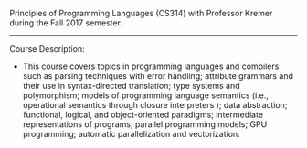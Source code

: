 Principles of Programming Languages (CS314) with Professor Kremer during the Fall 2017 semester.
____________

Course Description:
- This course covers topics in programming languages and compilers such as parsing techniques with error handling; attribute grammars and their use in syntax-directed translation; type systems and polymorphism; models of programming language semantics (i.e., operational semantics through closure interpreters ); data abstraction; functional, logical, and object-oriented paradigms; intermediate representations of programs; parallel programming models; GPU programming; automatic parallelization and vectorization.
